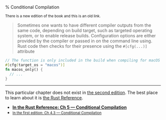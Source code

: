 % Conditional Compilation

<small>There is a new edition of the book and this is an old link.</small>

> Sometimes one wants to have different compiler outputs from the same code, depending on build target, such as targeted operating system, or to enable release builds.
> Configuration options are either provided by the compiler or passed in on the command line using.
> Rust code then checks for their presence using the `#[cfg(...)]` attribute

```rust
// The function is only included in the build when compiling for macOS
#[cfg(target_os = "macos")]
fn macos_only() {
  // ...
}
```

---

This particular chapter does not exist in [the second edition][2].
The best place to learn about it is [the Rust Reference][3].

* **[In the Rust Reference: Ch 5 — Conditional Compilation][3]**
* <small>[In the first edition: Ch 4.3 — Conditional Compilation][1]</small>


[1]: https://doc.rust-lang.org/1.30.0/book/first-edition/conditional-compilation.html
[2]: index.html
[3]: ../reference/conditional-compilation.html
